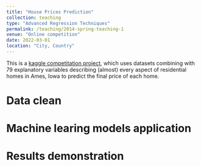```yaml
---
title: "House Prices Prediction"
collection: teaching
type: "Advanced Regression Techniques"
permalink: /teaching/2014-spring-teaching-1
venue: "Online competition"
date: 2022-03-01
location: "City, Country"
---
```


This is a [kaggle competitation project](https://www.kaggle.com/competitions/house-prices-advanced-regression-techniques/overview/description), which uses datasets combining with 79 explanatory variables describing (almost) every aspect of residential homes in Ames, Iowa to predict the final price of each home. 

Data clean
======

Machine learing models application
======

Results demonstration
======
